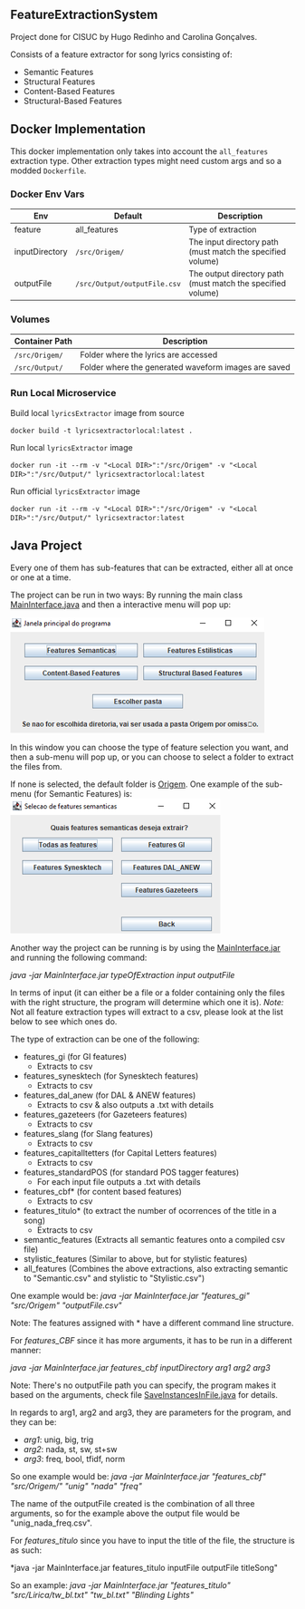 ## FeatureExtractionSystem

Project done for CISUC by Hugo Redinho and Carolina Gonçalves.

Consists of a feature extractor for song lyrics consisting of:
- Semantic Features
- Structural Features
- Content-Based Features
- Structural-Based Features

## Docker Implementation
This docker implementation only takes into account the `all_features` extraction type. Other extraction types might need custom args and so a modded `Dockerfile`.

### Docker Env Vars
| Env | Default | Description |
| --- | --- | --- |
| feature | all_features | Type of extraction |
| inputDirectory | `/src/Origem/` | The input directory path (must match the specified volume) |
| outputFile | `/src/Output/outputFile.csv` | The output directory path (must match the specified volume) |

### Volumes
| Container Path | Description |
| --- | --- |
| `/src/Origem/` | Folder where the lyrics are accessed |
| `/src/Output/` | Folder where the generated waveform images are saved |

### Run Local Microservice
Build local `lyricsExtractor` image from source
```
docker build -t lyricsextractorlocal:latest .
```

Run local `lyricsExtractor` image
```
docker run -it --rm -v "<Local DIR>":"/src/Origem" -v "<Local DIR>":"/src/Output/" lyricsextractorlocal:latest
```

Run official `lyricsExtractor` image
```
docker run -it --rm -v "<Local DIR>":"/src/Origem" -v "<Local DIR>":"/src/Output/" lyricsextractor:latest
```

## Java Project
Every one of them has sub-features that can be extracted, either all at once or one at a time.

The project can be run in two ways:
By running the main class [MainInterface.java](src/Interface/MainInterface.java) and then a interactive menu will pop up:

![alt text](main_window.png)

In this window you can choose the type of feature selection you want, and then a sub-menu will pop up, or you can choose to select a folder to extract the files from.

If none is selected, the default folder is [Origem](src/Origem).
One example of the sub-menu (for Semantic Features) is:
![alt text](semantic_features.png)

Another way the project can be running is by using the [MainInterface.jar](MainInterface.jar) and running the following command:

*java -jar MainInterface.jar typeOfExtraction input outputFile* 

In terms of input (it can either be a file or a folder containing only the files with the right structure, the program will determine which one it is).
*Note:* Not all feature extraction types will extract to a csv, please look at the list below to see which ones do. 


The type of extraction can be one of the following:
- features_gi (for GI features)
    - Extracts to csv
- features_synesktech (for Synesktech features)
    - Extracts to csv
- features_dal_anew (for DAL & ANEW features)
    - Extracts to csv & also outputs a .txt with details
- features_gazeteers (for Gazeteers features)
    - Extracts to csv
- features_slang (for Slang features)
    - Extracts to csv
- features_capitalltetters (for Capital Letters features)
    - Extracts to csv
- features_standardPOS (for standard POS tagger features)
    - For each input file outputs a .txt with details
- features_cbf* (for content based features)
    - Extracts to csv
- features_titulo* (to extract the number of ocorrences of the title in a song)
    - Extracts to csv
- semantic_features (Extracts all semantic features onto a compiled csv file)
- stylistic_features (Similar to above, but for stylistic features)
- all_features (Combines the above extractions, also extracting semantic to "Semantic.csv" and stylistic to "Stylistic.csv")


One example would be: *java -jar MainInterface.jar "features_gi" "src/Origem" "outputFile.csv"*

Note: The features assigned with * have a different command line structure.

For *features_CBF* since it has more arguments, it has to be run in a different manner:

*java -jar MainInterface.jar features_cbf inputDirectory arg1 arg2 arg3*

Note: There's no outputFile path you can specify, the program makes it based on the arguments, check file [SaveInstancesInFile.java](src/AuxiliarFiles/SaveInstancesInFile.java) for details.

In regards to arg1, arg2 and arg3, they are parameters for the program, and they can be:
- *arg1*: unig, big, trig
- *arg2*: nada, st, sw, st+sw
- *arg3*: freq, bool, tfidf, norm

So one example would be: *java -jar MainInterface.jar "features_cbf" "src/Origem/" "unig" "nada" "freq"*

The name of the outputFile created is the combination of all three arguments, so for the example above the output file would be "unig_nada_freq.csv".

For *features_titulo* since you have to input the title of the file, the structure is as such:

*java -jar MainInterface.jar features_titulo inputFile outputFile titleSong"

So an example: *java -jar MainInterface.jar "features_titulo" "src/Lirica/tw_bl.txt" "tw_bl.txt" "Blinding Lights"*
